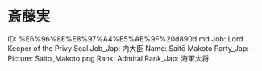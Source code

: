 # 斎藤実

ID: %E6%96%8E%E8%97%A4%E5%AE%9F%20d890d.md
Job: Lord Keeper of the Privy Seal
Job_Jap: 内大臣
Name: Saitō Makoto
Party_Jap: -
Picture: Saito_Makoto.png
Rank: Admiral
Rank_Jap: 海軍大将